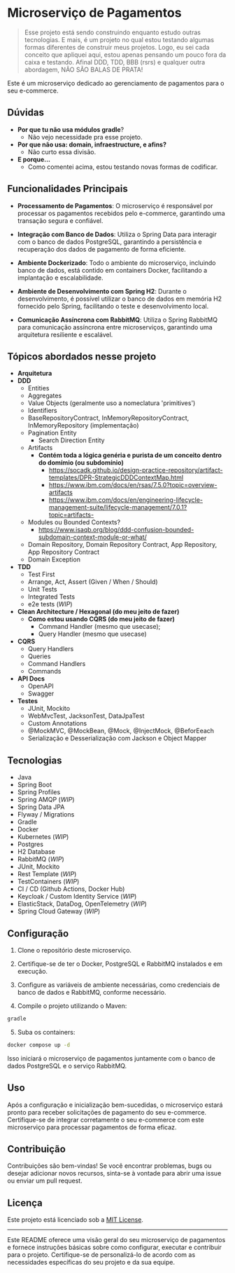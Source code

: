 # Microserviço de Pagamentos

> Esse projeto está sendo construindo enquanto estudo outras tecnologias. E mais, é um projeto no qual estou testando algumas formas diferentes de construir meus projetos.
> Logo, eu sei cada conceito que apliquei aqui, estou apenas pensando um pouco fora da caixa e testando.
> Afinal DDD, TDD, BBB (rsrs) e qualquer outra abordagem, NÃO SÃO BALAS DE PRATA!

Este é um microserviço dedicado ao gerenciamento de pagamentos para o seu e-commerce.

## Dúvidas
- **Por que tu não usa módulos gradle**?
  - Não vejo necessidade pra esse projeto.
- **Por que não usa: domain, infraestructure, e afins?**
  - Não curto essa divisão.
- **E porque...**
  - Como comentei acima, estou testando novas formas de codificar.

## Funcionalidades Principais

- **Processamento de Pagamentos**: O microserviço é responsável por processar os pagamentos recebidos pelo e-commerce, garantindo uma transação segura e confiável.

- **Integração com Banco de Dados**: Utiliza o Spring Data para interagir com o banco de dados PostgreSQL, garantindo a persistência e recuperação dos dados de pagamento de forma eficiente.

- **Ambiente Dockerizado**: Todo o ambiente do microserviço, incluindo banco de dados, está contido em containers Docker, facilitando a implantação e escalabilidade.

- **Ambiente de Desenvolvimento com Spring H2**: Durante o desenvolvimento, é possível utilizar o banco de dados em memória H2 fornecido pelo Spring, facilitando o teste e desenvolvimento local.

- **Comunicação Assíncrona com RabbitMQ**: Utiliza o Spring RabbitMQ para comunicação assíncrona entre microserviços, garantindo uma arquitetura resiliente e escalável.

## Tópicos abordados nesse projeto
- **Arquitetura**
- **DDD**
  - Entities
  - Aggregates
  - Value Objects (geralmente uso a nomeclatura 'primitives')
  - Identifiers
  - BaseRepositoryContract, InMemoryRepositoryContract, InMemoryRepository (implementação)
  - Pagination Entity
    - Search Direction Entity
  - Artifacts
    - **Contém toda a lógica genéria e purista de um conceito dentro do domímio (ou subdomínio)**
      - https://socadk.github.io/design-practice-repository/artifact-templates/DPR-StrategicDDDContextMap.html
      - https://www.ibm.com/docs/en/rsas/7.5.0?topic=overview-artifacts
      - https://www.ibm.com/docs/en/engineering-lifecycle-management-suite/lifecycle-management/7.0.1?topic=artifacts-
  - Modules ou Bounded Contexts?
    - https://www.isaqb.org/blog/ddd-confusion-bounded-subdomain-context-module-or-what/
  - Domain Repository, Domain Repository Contract, App Repository, App Repository Contract
  - Domain Exception
- **TDD**
  - Test First
  - Arrange, Act, Assert (Given / When / Should)
  - Unit Tests
  - Integrated Tests
  - e2e tests (_WIP_)
- **Clean Architecture / Hexagonal (do meu jeito de fazer)**
  - **Como estou usando CQRS (do meu jeito de fazer)**
    - Command Handler (mesmo que usecase);
    - Query Handler (mesmo que usecase)
- **CQRS**
  - Query Handlers
  - Queries
  - Command Handlers
  - Commands
- **API Docs**
  - OpenAPI
  - Swagger
- **Testes**
  - JUnit, Mockito
  - WebMvcTest, JacksonTest, DataJpaTest
  - Custom Annotations
  - @MockMVC, @MockBean, @Mock, @InjectMock, @BeforEeach
  - Serialização e Desserialização com Jackson e Object Mapper

## Tecnologias

- Java
- Spring Boot
- Spring Profiles
- Spring AMQP (_WIP_)
- Spring Data JPA
- Flyway / Migrations
- Gradle
- Docker
- Kubernetes (_WIP_)
- Postgres
- H2 Database
- RabbitMQ (_WIP_)
- JUnit, Mockito
- Rest Template (_WIP_)
- TestContainers (_WIP_)
- CI / CD (Github Actions, Docker Hub)
- Keycloak  / Custom Identity Service (_WIP_)
- ElasticStack, DataDog, OpenTelemetry (_WIP_)
- Spring Cloud Gateway (_WIP_)

## Configuração

1. Clone o repositório deste microserviço.

2. Certifique-se de ter o Docker, PostgreSQL e RabbitMQ instalados e em execução.

3. Configure as variáveis de ambiente necessárias, como credenciais de banco de dados e RabbitMQ, conforme necessário.

4. Compile o projeto utilizando o Maven:

```bash
gradle
```

5. Suba os containers:

```bash
docker compose up -d
```

Isso iniciará o microserviço de pagamentos juntamente com o banco de dados PostgreSQL e o serviço RabbitMQ.

## Uso

Após a configuração e inicialização bem-sucedidas, o microserviço estará pronto para receber solicitações de pagamento do seu e-commerce. Certifique-se de integrar corretamente o seu e-commerce com este microserviço para processar pagamentos de forma eficaz.

## Contribuição

Contribuições são bem-vindas! Se você encontrar problemas, bugs ou desejar adicionar novos recursos, sinta-se à vontade para abrir uma issue ou enviar um pull request.

## Licença

Este projeto está licenciado sob a [MIT License](LICENSE).

---

Este README oferece uma visão geral do seu microserviço de pagamentos e fornece instruções básicas sobre como configurar, executar e contribuir para o projeto. Certifique-se de personalizá-lo de acordo com as necessidades específicas do seu projeto e da sua equipe.
